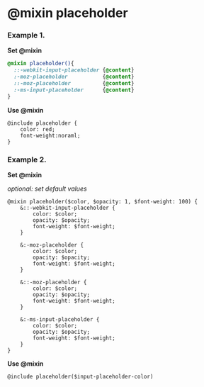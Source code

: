 # @mixin placeholder

### Example 1.
**Set @mixin**
```scss
@mixin placeholder(){
  ::-webkit-input-placeholder {@content}
  :-moz-placeholder           {@content}
  ::-moz-placeholder          {@content}
  :-ms-input-placeholder      {@content}
}
```

**Use @mixin**
```
@include placeholder {
    color: red;
    font-weight:noraml;
}
```
### Example 2.
**Set @mixin**

*optional: set default values*

```
@mixin placeholder($color, $opacity: 1, $font-weight: 100) {
    &::-webkit-input-placeholder {
        color: $color;
        opacity: $opacity;
        font-weight: $font-weight;
    }

    &:-moz-placeholder {
        color: $color;
        opacity: $opacity;
        font-weight: $font-weight;
    }

    &::-moz-placeholder {
        color: $color;
        opacity: $opacity;
        font-weight: $font-weight;
    }

    &:-ms-input-placeholder {
        color: $color;
        opacity: $opacity;
        font-weight: $font-weight;
    }
}
```

**Use @mixin**
```
@include placeholder($input-placeholder-color)
```